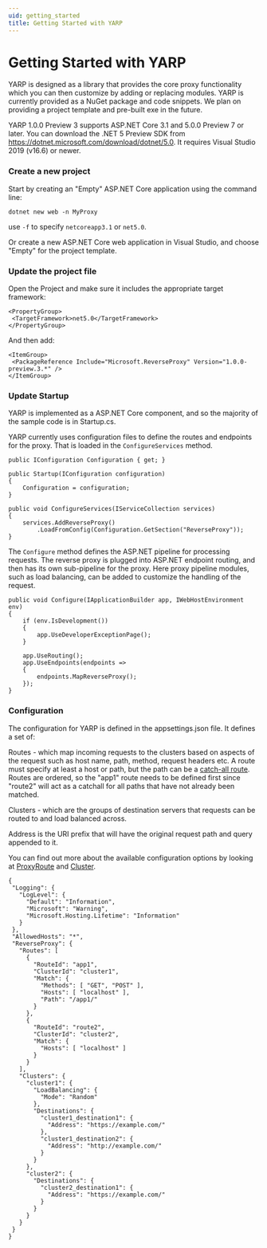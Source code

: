 ```yaml
---
uid: getting_started
title: Getting Started with YARP
---
```


# Getting Started with YARP

YARP is designed as a library that provides the core proxy functionality which you can then customize by adding or replacing modules. YARP is currently provided as a NuGet package and code snippets. We plan on providing a project template and pre-built exe in the future. 

YARP 1.0.0 Preview 3 supports ASP.NET Core 3.1 and 5.0.0 Preview 7 or later. You can download the .NET 5 Preview SDK from https://dotnet.microsoft.com/download/dotnet/5.0. It requires Visual Studio 2019 (v16.6) or newer.

### Create a new project

Start by creating an "Empty" ASP.NET Core application using the command line:

```
dotnet new web -n MyProxy 
```

use `-f` to specify `netcoreapp3.1` or `net5.0`.

Or create a new ASP.NET Core web application in Visual Studio, and choose "Empty" for the project template. 

### Update the project file

Open the Project and make sure it includes the appropriate target framework: 
 
 ```
<PropertyGroup>
  <TargetFramework>net5.0</TargetFramework>
</PropertyGroup> 
```

And then add:
 
 ```
<ItemGroup> 
  <PackageReference Include="Microsoft.ReverseProxy" Version="1.0.0-preview.3.*" />
</ItemGroup> 
```

### Update Startup

YARP is implemented as a ASP.NET Core component, and so the majority of the sample code is in Startup.cs. 

YARP currently uses configuration files to define the routes and endpoints for the proxy. That is loaded in the `ConfigureServices` method. 

```
public IConfiguration Configuration { get; }

public Startup(IConfiguration configuration)
{
    Configuration = configuration;
}

public void ConfigureServices(IServiceCollection services) 
{ 
    services.AddReverseProxy() 
        .LoadFromConfig(Configuration.GetSection("ReverseProxy")); 
} 
```

The `Configure` method defines the ASP.NET pipeline for processing requests. The reverse proxy is plugged into ASP.NET endpoint routing, and then has its own sub-pipeline for the proxy. Here proxy pipeline modules, such as load balancing, can be added to customize the handling of the request. 
```
public void Configure(IApplicationBuilder app, IWebHostEnvironment env)
{
    if (env.IsDevelopment())
    {
        app.UseDeveloperExceptionPage();
    }

    app.UseRouting();
    app.UseEndpoints(endpoints => 
    {
        endpoints.MapReverseProxy(); 
    }); 
} 
```
 
### Configuration 

The configuration for YARP is defined in the appsettings.json file. It defines a set of:

Routes - which map incoming requests to the clusters based on aspects of the request such as host name, path, method, request headers etc. A route must specify at least a host or path, but the path can be a [catch-all route](https://docs.microsoft.com/en-us/aspnet/core/fundamentals/routing?view=aspnetcore-3.1). Routes are ordered, so the "app1" route needs to be defined first since "route2" will act as a catchall for all paths that have not already been matched. 

Clusters - which are the groups of destination servers that requests can be routed to and load balanced across.

Address is the URI prefix that will have the original request path and query appended to it.

You can find out more about the available configuration options by looking at [ProxyRoute](xref:Microsoft.ReverseProxy.Abstractions.ProxyRoute) and [Cluster](xref:Microsoft.ReverseProxy.Abstractions.Cluster).
 
 ```
 {
  "Logging": {
    "LogLevel": {
      "Default": "Information",
      "Microsoft": "Warning",
      "Microsoft.Hosting.Lifetime": "Information"
    }
  },
  "AllowedHosts": "*",
  "ReverseProxy": {
    "Routes": [
      {
        "RouteId": "app1",
        "ClusterId": "cluster1",
        "Match": {
          "Methods": [ "GET", "POST" ],
          "Hosts": [ "localhost" ],
          "Path": "/app1/"
        }
      },
      {
        "RouteId": "route2",
        "ClusterId": "cluster2",
        "Match": {
          "Hosts": [ "localhost" ]
        }
      }
    ],
    "Clusters": {
      "cluster1": {
        "LoadBalancing": {
          "Mode": "Random"
        },
        "Destinations": {
          "cluster1_destination1": {
            "Address": "https://example.com/"
          },
          "cluster1_destination2": {
            "Address": "http://example.com/"
          }
        }
      },
      "cluster2": {
        "Destinations": {
          "cluster2_destination1": {
            "Address": "https://example.com/"
          }
        }
      }
    }
  }
}
```

